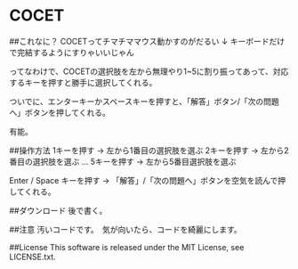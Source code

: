 # COCET
##これなに？
COCETってチマチママウス動かすのがだるい
↓
キーボードだけで完結するようにすりゃいいじゃん

ってなわけで、COCETの選択肢を左から無理やり1~5に割り振ってあって、対応するキーを押すと勝手に選択してくれる。

ついでに、エンターキーかスペースキーを押すと、「解答」ボタン/「次の問題へ」ボタンを押してくれる。

有能。

##操作方法
1キーを押す -> 左から1番目の選択肢を選ぶ
2キーを押す -> 左から2番目の選択肢を選ぶ
...
5キーを押す -> 左から5番目選択肢を選ぶ

Enter / Space キーを押す -> 「解答」/「次の問題へ」ボタンを空気を読んで押してくれる。

##ダウンロード
後で書く。

##注意
汚いコードです。　気が向いたら、コードを綺麗にします。

##License
This software is released under the MIT License, see LICENSE.txt.
